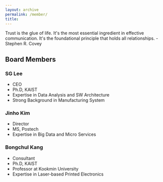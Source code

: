```yaml
---
layout: archive
permalink: /member/
title: 
---
```


Trust is the glue of life. It's the most essential ingredient in effective communication. It's the foundational principle that holds all relationships. - Stephen R. Covey

## Board Members

### SG Lee
 - CEO
 - Ph.D, KAIST
 - Expertise in Data Analysis and SW Architecture
 - Strong Background in Manufacturing System 

### Jinho Kim
 - Director
 - MS, Postech
 - Expertise in Big Data and Micro Services
<!-- - Technology Research and Testing in Germany -->

### Bongchul Kang
 - Consultant
 - Ph.D, KAIST
 - Professor at Kookmin University
 - Expertise in Laser-based Printed Electronics

<!--
### GE Kim
 - Director
 - Business Development


## Brilliant Developers
### YG Hong
### SY Bang
### YJ Jung
### KW Kim
### SH Jung
### GH Kim

## Exellent Staff
### SH Lee
### HT Lee
-->

